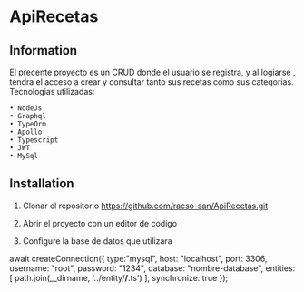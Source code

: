 # ApiRecetas

## Information
El precente proyecto es un CRUD donde el usuario se registra, y al logiarse , tendra el acceso a crear y consultar tanto sus recetas como sus categorias.
Tecnologias utilizadas:

    • NodeJs
    • Graphql
    • TypeOrm
    • Apollo
    • Typescript
    • JWT
    • MySql


## Installation

1. Clonar el repositorio 
   https://github.com/racso-san/ApiRecetas.git

2. Abrir el proyecto con un editor de codigo

3. Configure la base de datos que utilizara

await createConnection({
      type:"mysql",
      host: "localhost",
      port: 3306,
      username: "root",
      password: "1234",
      database: "nombre-database",
      entities: [
        path.join(__dirname, '../entity/**/**.ts')
      ],
      synchronize: true
    });


